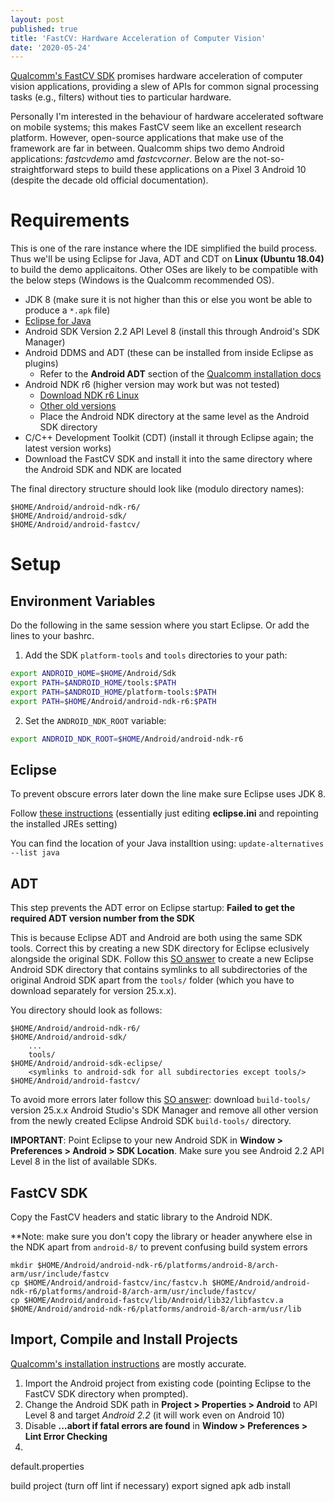 ```yaml
---
layout: post
published: true
title: 'FastCV: Hardware Acceleration of Computer Vision'
date: '2020-05-24'
---
```

[Qualcomm's FastCV SDK](https://developer.qualcomm.com/software/fast-cv-sdk) promises hardware acceleration of computer vision applications, providing a slew of APIs for common signal processing tasks (e.g., filters) without ties to particular hardware.

Personally I'm interested in the behaviour of hardware accelerated software on mobile systems; this makes FastCV seem like an excellent research platform. However, open-source applications that make use of the framework are far in between. Qualcomm ships two demo Android applications: *fastcvdemo* amd *fastcvcorner*. Below are the not-so-straightforward steps to build these applications on a Pixel 3 Android 10 (despite the decade old official documentation).

# Requirements
This is one of the rare instance where the IDE simplified the build process. Thus we'll be using Eclipse for Java, ADT and CDT on **Linux (Ubuntu 18.04)** to build the demo applicaitons. Other OSes are likely to be compatible with the below steps (Windows is the Qualcomm recommended OS).

- JDK 8 (make sure it is not higher than this or else you wont be able to produce a `*.apk` file)
- [Eclipse for Java](http://www.eclipse.org/downloads/)
- Android SDK Version 2.2 API Level 8 (install this through Android's SDK Manager)
- Android DDMS and ADT (these can be installed from inside Eclipse as plugins)
  - Refer to the **Android ADT** section of the [Qualcomm installation docs](https://developer.qualcomm.com/software/fast-cv-sdk/setting-up)
- Android NDK r6 (higher version may work but was not tested)
  - [Download NDK r6 Linux](https://dl.google.com/android/ndk/android-ndk-r6-linux-x86.tar.bz2)
  - [Other old versions](https://stackoverflow.com/a/28088215)
  - Place the Android NDK directory at the same level as the Android SDK directory
- C/C++ Development Toolkit (CDT) (install it through Eclipse again; the latest version works)
- Download the FastCV SDK and install it into the same directory where the Android SDK and NDK are located

The final directory structure should look like (modulo directory names):
```
$HOME/Android/android-ndk-r6/
$HOME/Android/android-sdk/
$HOME/Android/android-fastcv/
```

# Setup
## Environment Variables
Do the following in the same session where you start Eclipse. Or add the lines to your bashrc.

1. Add the SDK `platform-tools` and `tools` directories to your path:
```bash
export ANDROID_HOME=$HOME/Android/Sdk
export PATH=$ANDROID_HOME/tools:$PATH
export PATH=$ANDROID_HOME/platform-tools:$PATH
export PATH=$HOME/Android/android-ndk-r6:$PATH
```
2. Set the `ANDROID_NDK_ROOT` variable:
```bash
export ANDROID_NDK_ROOT=$HOME/Android/android-ndk-r6
```

## Eclipse
To prevent obscure errors later down the line make sure Eclipse uses JDK 8.

Follow [these instructions](https://stackoverflow.com/a/50164402) (essentially just editing **eclipse.ini** and repointing the installed JREs setting)

You can find the location of your Java installtion using:
`update-alternatives --list java`

## ADT
This step prevents the ADT error on Eclipse startup: **Failed to get the required ADT version number from the SDK**

This is because Eclipse ADT and Android are both using the same SDK tools. Correct this by creating a new SDK directory for Eclipse eclusively alongside the original SDK. Follow this [SO answer](https://stackoverflow.com/a/48153498/3842406) to create a new Eclipse Android SDK directory that contains symlinks to all subdirectories of the original Android SDK apart from the `tools/` folder (which you have to download separately for version 25.x.x).

You directory should look as follows:

```
$HOME/Android/android-ndk-r6/
$HOME/Android/android-sdk/
    ...
    tools/
$HOME/Android/android-sdk-eclipse/
    <symlinks to android-sdk for all subdirectories except tools/>
$HOME/Android/android-fastcv/
```

To avoid more errors later follow this [SO answer](https://stackoverflow.com/a/44916103/3842406): download `build-tools/` version 25.x.x Android Studio's SDK Manager and remove all other version from the newly created Eclipse Android SDK `build-tools/` directory.

**IMPORTANT**: Point Eclipse to your new Android SDK in **Window > Preferences > Android > SDK Location**. Make sure you see Android 2.2 API Level 8 in the list of available SDKs.

## FastCV SDK
Copy the FastCV headers and static library to the Android NDK.

**Note: make sure you don't copy the library or header anywhere else in the NDK apart from `android-8/` to prevent confusing build system errors

```
mkdir $HOME/Android/android-ndk-r6/platforms/android-8/arch-arm/usr/include/fastcv
cp $HOME/Android/android-fastcv/inc/fastcv.h $HOME/Android/android-ndk-r6/platforms/android-8/arch-arm/usr/include/fastcv/
cp $HOME/Android/android-fastcv/lib/Android/lib32/libfastcv.a $HOME/Android/android-ndk-r6/platforms/android-8/arch-arm/usr/lib
```

## Import, Compile and Install Projects
[Qualcomm's installation instructions](https://developer.qualcomm.com/software/fast-cv-sdk/sample-app) are mostly accurate.

1. Import the Android project from existing code (pointing Eclipse to the FastCV SDK directory when prompted).
2. Change the Android SDK path in **Project > Properties > Android** to API Level 8 and target *Android 2.2* (it will work even on Android 10)
3. Disable **...abort if fatal errors are found** in **Window > Preferences > Lint Error Checking**
4. 

default.properties

build project
  (turn off lint if necessary)
export signed apk
adb install